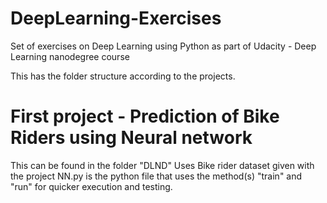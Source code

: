 # DeepLearning-Exercises

Set of exercises on Deep Learning using Python as part of Udacity - Deep Learning nanodegree course

This has the folder structure according to the projects.

# First project - Prediction of Bike Riders using Neural network 

This can be found in the folder "DLND"
Uses Bike rider dataset given with the project
NN.py is the python file that uses the method(s) "train" and "run" for quicker execution and testing.
